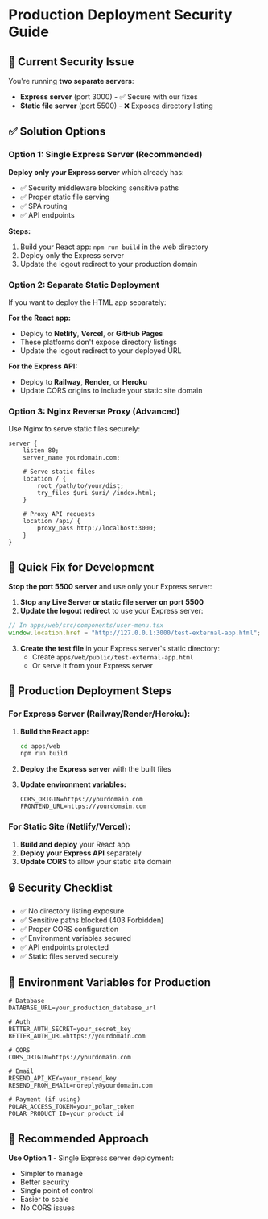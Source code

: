 # Production Deployment Security Guide

## 🚨 Current Security Issue

You're running **two separate servers**:
- **Express server** (port 3000) - ✅ Secure with our fixes
- **Static file server** (port 5500) - ❌ Exposes directory listing

## ✅ Solution Options

### Option 1: Single Express Server (Recommended)

**Deploy only your Express server** which already has:
- ✅ Security middleware blocking sensitive paths
- ✅ Proper static file serving
- ✅ SPA routing
- ✅ API endpoints

**Steps:**
1. Build your React app: `npm run build` in the web directory
2. Deploy only the Express server
3. Update the logout redirect to your production domain

### Option 2: Separate Static Deployment

If you want to deploy the HTML app separately:

**For the React app:**
- Deploy to **Netlify**, **Vercel**, or **GitHub Pages**
- These platforms don't expose directory listings
- Update the logout redirect to your deployed URL

**For the Express API:**
- Deploy to **Railway**, **Render**, or **Heroku**
- Update CORS origins to include your static site domain

### Option 3: Nginx Reverse Proxy (Advanced)

Use Nginx to serve static files securely:
```nginx
server {
    listen 80;
    server_name yourdomain.com;
    
    # Serve static files
    location / {
        root /path/to/your/dist;
        try_files $uri $uri/ /index.html;
    }
    
    # Proxy API requests
    location /api/ {
        proxy_pass http://localhost:3000;
    }
}
```

## 🔧 Quick Fix for Development

**Stop the port 5500 server** and use only your Express server:

1. **Stop any Live Server or static file server on port 5500**
2. **Update the logout redirect** to use your Express server:

```typescript
// In apps/web/src/components/user-menu.tsx
window.location.href = "http://127.0.0.1:3000/test-external-app.html";
```

3. **Create the test file** in your Express server's static directory:
   - Create `apps/web/public/test-external-app.html`
   - Or serve it from your Express server

## 🚀 Production Deployment Steps

### For Express Server (Railway/Render/Heroku):

1. **Build the React app:**
   ```bash
   cd apps/web
   npm run build
   ```

2. **Deploy the Express server** with the built files

3. **Update environment variables:**
   ```env
   CORS_ORIGIN=https://yourdomain.com
   FRONTEND_URL=https://yourdomain.com
   ```

### For Static Site (Netlify/Vercel):

1. **Build and deploy** your React app
2. **Deploy your Express API** separately
3. **Update CORS** to allow your static site domain

## 🔒 Security Checklist

- ✅ No directory listing exposure
- ✅ Sensitive paths blocked (403 Forbidden)
- ✅ Proper CORS configuration
- ✅ Environment variables secured
- ✅ API endpoints protected
- ✅ Static files served securely

## 📝 Environment Variables for Production

```env
# Database
DATABASE_URL=your_production_database_url

# Auth
BETTER_AUTH_SECRET=your_secret_key
BETTER_AUTH_URL=https://yourdomain.com

# CORS
CORS_ORIGIN=https://yourdomain.com

# Email
RESEND_API_KEY=your_resend_key
RESEND_FROM_EMAIL=noreply@yourdomain.com

# Payment (if using)
POLAR_ACCESS_TOKEN=your_polar_token
POLAR_PRODUCT_ID=your_product_id
```

## 🎯 Recommended Approach

**Use Option 1** - Single Express server deployment:
- Simpler to manage
- Better security
- Single point of control
- Easier to scale
- No CORS issues
